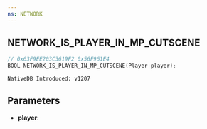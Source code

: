 ```yaml
---
ns: NETWORK
---
```

## NETWORK_IS_PLAYER_IN_MP_CUTSCENE

```c
// 0x63F9EE203C3619F2 0x56F961E4
BOOL NETWORK_IS_PLAYER_IN_MP_CUTSCENE(Player player);
```

```
NativeDB Introduced: v1207
```

## Parameters
* **player**:
